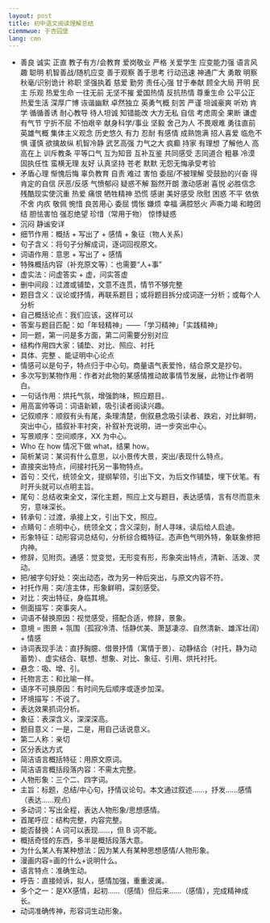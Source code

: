 ```yaml
---
layout: post
title: 初中语文阅读理解总结
ciemmwue: 于杏园堡
lang: cmn
---
```


+ 善良 诚实 正直 教子有方/会教育 爱岗敬业 严格 关爱学生 应变能力强 语言风趣 聪明 机智善战/随机应变 善于观察 善于思考 行动迅速 神通广大 勇敢 明察秋毫/识别诡计 称职 坚强执着 慈爱 勤劳 责任心强 甘于奉献 顾全大局 开明 民主 乐观 热爱生命 一往无前 无坚不摧 爱国热情 反抗热情 尊重生命 公平公正 热爱生活 深厚广博 诙谐幽默 卓然独立 英勇气概 刻苦 严谨 坦诚豪爽 听劝 肯学 循循善诱 耐心教导 待人坦诚 知错能改 大方无私 自信 考虑周全 果断 谦虚 有气节 宁折不屈 不怕艰辛 献身科学/事业 坚毅 舍己为人 不畏艰难 勇往直前 英雄气概 集体主义观念 历史悠久 有力 忍耐 有感情  成熟饱满 招人喜爱 临危不惧 谨慎 欲擒故纵 机智冷静 武艺高强 力气之大 疯癫 持家 有理想 了解他人 高高在上 训斥教条 平等口气 互为知音 互补互鉴 共同感受 志同道合 粗暴 冷漠 固执任性 蛮横无理 友好 认真坚持 苍老 默默 无怨无悔承受考验<!--more-->
+ 矛盾心理 惭愧后悔 辜负教育 自责 难过 害怕 委屈/不被理解 受鼓励的兴奋 得肯定的自信 厌恶/反感 气愤郁闷 疑惑不解 豁然开朗 激动感谢 喜悦 必胜信念 残酷现实使沉重 热爱 痛恨 牺牲精神 恐慌 感谢 美好感受 欣慰 困惑 不平 依依不舍 内疚 敬佩 惋惜  良苦用心 委屈 惆怅 嫌烦 幸福 满腔怒火 声嘶力竭 和睦团结 胆怯害怕 强忍绝望 珍惜（常用于物） 惊悸疑惑
+ 沉闷 静谧安详
+ 细节作用：概括 + 写出了 + 感情 + 象征（物人关系）
+ 句子含义：将句子分解成词，逐词回视原文。
+ 词语作用：意思 + 写出了 + 感情 
+ 特殊概括内容（补充原文等）：也需要“人+事” 
+ 虚实法：问虚答实 + 虚，问实答虚 
+ 删中间段：过渡或铺垫，文意不连贯，情节不够完整
+ 题目含义：议论或抒情，再联系题目；或将题目拆分成词逐一分析；或每个人分析 
+ 自己概括论点：我们应该，这样可以
+ 答案与题目匹配：如「年轻精神」——「学习精神」「实践精神」 
+ 同一题，第一问是多方面，第二问需要分别对应 
+ 结构作用四大家：铺垫、对比、照应、衬托 
+ 具体、完整 、能证明中心论点
+ 情感可以是句子，特点归于中心句。商量语气表爱怜，结合原文是抄句。
+ 多次写到某物作用：作者对此物的某感情推动故事情节发展，此物让作者明白。
+ 一句话作用：烘托气氛，增强韵味，照应题目。
+ 用高富帅等词：词语新颖，吸引读者阅读兴趣。
+ 记叙顺序：顺叙有头有尾，条理清楚，倒叙悬念吸引读者、跌宕，对比鲜明，突出中心，插叙补丰衬突，补叙补充说明，进一步突出中心。
+ 写景顺序：空间顺序，XX 为中心。
+ Who 在 how 情况下做 what，结果 how。
+ 简析某词：某词有什么意思，以小景传大景，突出/表现什么特点。
+ 直接突出特点，间接衬托另一事物特点。
+ 首句：交代，统领全文，提纲挈领，引出下文，为后文作铺垫，埋下伏笔。有时开头就可以点明主旨。
+ 尾句：总结收束全文，深化主题，照应上文与题目，表达感情，言有尽而意未穷，意味深长。
+ 转承句：过渡，承接上文，引出下文，照应。
+ 点睛句：点明中心，统领全文；含义深刻，耐人寻味，读后给人启迪。
+ 形象特征：动形容词总结句，分析综合概特征。态声色气明外特，象联象修把内神。
+ 修辞，见附页。通感：觉变觉，无形变有形，形象突出特点，清新、活泼、灵动。
+ 把/被字句好处：突出动态，改为另一种后突出，与原文内容不符。
+ 衬托作用：突/渲主体，形象鲜明，深刻感受。
+ 对比：突出特征，身临其境。
+ 侧面描写：突事突人。
+ 词语不替换原因：视觉感受，搭配合适，修辞，景象。
+ 意境 = 图景 + 氛围（孤寂冷清、恬静优美、萧瑟凄凉、自然清新、雄浑壮阔）+ 情感
+ 诗词表现手法：直抒胸臆、借景抒情（寓情于景）、动静结合（衬托，静为动蓄势）、虚实结合、联想、想象、对比、象征、引用、烘托衬托。
+ 悬念：吸、增、引。
+ 托物言志：和比喻一样。
+ 语序不可换原因：有时间先后顺序或逐步加深。
+ 环境描写：不说了。
+ 表达效果抓词分析。
+ 象征：表深含义，深深深高。
+ 题目意义：一是，二是，用自己话说意义。
+ 第二人称：亲切
+ 区分表达方式
+ 简洁语言概括特征：用原文原词。
+ 简洁语言概括段落内容：不需太完整。
+ 人物形象：三个二、四字词。
+ 主旨：标题，总结/中心句，抒情议论句。本文通过叙述……，抒发……感情（表达……观点）
+ 多动词：写出全程，表达人物形象/思想感情。
+ 首尾呼应：结构完整，内容完整。
+ 能否替换：A 词可以表现……，但 B 词不能。
+ 概括奇怪的东西，多半是概括段落大意。
+ 为什么某人有某种想法：因为某人有某种思想感情/人物形象。
+ 漫画内容=画的什么+说明什么。
+ 语言特点：准确生动。
+ 呼告：直接倾诉，拟人，感情加强，重重波澜。
+ 多个之一：是XX感情，起初……（感情）但后来……（感情），完成精神成长。
+ 动词准确传神，形容词生动形象。

